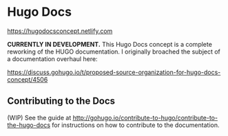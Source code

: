 # Hugo Docs

<https://hugodocsconcept.netlify.com>

**CURRENTLY IN DEVELOPMENT.** This Hugo Docs concept is a complete reworking of the HUGO documentation. I originally broached the subject of a documentation overhaul here:

<https://discuss.gohugo.io/t/proposed-source-organization-for-hugo-docs-concept/4506>

## Contributing to the Docs

(WIP) See the guide at <http://gohugo.io/contribute-to-hugo/contribute-to-the-hugo-docs> for instructions on how to contribute to the documentation.